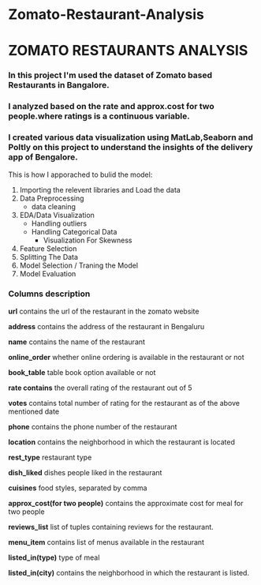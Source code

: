 # Zomato-Restaurant-Analysis

# ZOMATO RESTAURANTS ANALYSIS

### In this project I'm used the dataset of Zomato based Restaurants in Bangalore.
### I analyzed based on the rate and approx.cost for two people.where ratings is a continuous variable.
### I created various data visualization using MatLab,Seaborn and Poltly on this project to understand the insights of the delivery app of Bengalore.
This is how I apporached to bulid the model:


  1. Importing the relevent libraries and Load the data
  2. Data Preprocessing
       - data cleaning
  3. EDA/Data Visualization
     - Handling outliers
      - Handling Categorical Data
        - Visualization For Skewness
  4. Feature Selection
  5. Splitting The Data
  6. Model Selection / Traning the Model
  7. Model Evaluation

### Columns description

**url** contains the url of the restaurant in the zomato website

**address** contains the address of the restaurant in Bengaluru

**name** contains the name of the restaurant

**online_order** whether online ordering is available in the restaurant or not

**book_table** table book option available or not

**rate contains** the overall rating of the restaurant out of 5

**votes** contains total number of rating for the restaurant as of the above mentioned date

**phone** contains the phone number of the restaurant

**location** contains the neighborhood in which the restaurant is located

**rest_type** restaurant type

**dish_liked** dishes people liked in the restaurant

**cuisines** food styles, separated by comma

**approx_cost(for two people)** contains the approximate cost for meal for two people

**reviews_list** list of tuples containing reviews for the restaurant.

**menu_item** contains list of menus available in the restaurant

**listed_in(type)** type of meal

**listed_in(city)** contains the neighborhood in which the restaurant is listed.
